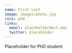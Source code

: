```yaml
---
name: First Last
image: images/photo.jpg
role: phd
links:
  email: placeholder@mit.edu
  twitter: placeholder
---
```


Placeholder for PhD student
